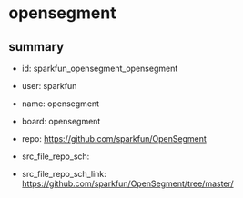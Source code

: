 # opensegment
 
## summary 
* id: sparkfun_opensegment_opensegment
* user: sparkfun
* name: opensegment
* board: opensegment
* repo: https://github.com/sparkfun/OpenSegment



* src_file_repo_sch: 
* src_file_repo_sch_link: https://github.com/sparkfun/OpenSegment/tree/master/




